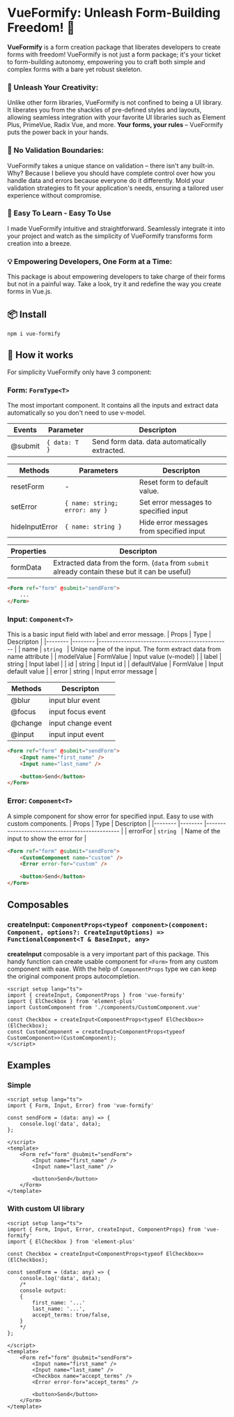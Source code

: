 # VueFormify: Unleash Form-Building Freedom! 🚀

**VueFormify** is a form creation package that liberates developers to create forms with freedom! VueFormify is not just a form package; it's your ticket to form-building autonomy, empowering you to craft both simple and complex forms with a bare yet robust skeleton.

### 🎨 Unleash Your Creativity:

Unlike other form libraries, VueFormify is not confined to being a UI library. It liberates you from the shackles of pre-defined styles and layouts, allowing seamless integration with your favorite UI libraries such as Element Plus, PrimeVue, Radix Vue, and more. **Your forms, your rules** – VueFormify puts the power back in your hands.

### 🚫 No Validation Boundaries:

VueFormify takes a unique stance on validation – there isn't any built-in. Why? Because I believe you should have complete control over how you handle data and errors because everyone do it differently. Mold your validation strategies to fit your application's needs, ensuring a tailored user experience without compromise.

### 🚀 Easy To Learn - Easy To Use

I made VueFormify intuitive and straightforward. Seamlessly integrate it into your project and watch as the simplicity of VueFormify transforms form creation into a breeze.

### 💡 Empowering Developers, One Form at a Time:

This package is about empowering developers to take charge of their forms but not in a painful way. Take a look, try it and redefine the way you create forms in Vue.js.

## 📦 Install

```
npm i vue-formify
```

## 🔧 How it works

For simplicity VueFormify only have 3 component:

### Form: `FormType<T>`
The most important component. It contains all the inputs and extract data automatically so you don't need to use v-model.


| Events  | Parameter	| Descripton                                    	|
|-------- |--------	|-----------------------------------------------	|
| @submit | `{ data: T }` 	| Send form data. data automatically extracted. 	|

| Methods 	| Parameters  	| Descripton						|
|--------	|--------	|---------------------- 			|	
| resetForm | 	-		| Reset form to default value. 		|
| setError  | 	`{ name: string; error: any }`		| Set error messages to specified input 				|
| hideInputError  | 	`{ name: string }`		| Hide error messages from specified input 				|

| Properties 	| Descripton                                    	|
|--------	|-----------------------------------------------	|
| formData 	| Extracted data from the form. (`data` from `submit` already contain these but it can be useful)	|

```html
<Form ref="form" @submit="sendForm">
	...
</Form>
```

### Input: `Component<T>`
This is a basic input field with label and error message.
| Props  | Type	| Descripton                                    	|
|-------- |--------	|-----------------------------------------------	|
| name | `string ` 	| Uniqe name of the input. The form extract data from name attribute |
| modelValue | FormValue 	| Input value (v-model) |
| label | string 	| Input label |
| id | string 	| Input id |
| defaultValue | FormValue | Input default value |
| error | string | Input error message |

| Methods  	| Descripton                                    	|
|-------- |-----------------------------------------------	|
| @blur  | input blur event |
| @focus  | input focus event |
| @change  | input change event |
| @input  | input input event |

```html
<Form ref="form" @submit="sendForm">
	<Input name="first_name" />
	<Input name="last_name" />

	<button>Send</button>
</Form>
```

### Error: `Component<T>`
A simple component for show error for specified input. Easy to use with custom components.
| Props  | Type	| Descripton                                    	|
|-------- |--------	|-----------------------------------------------	|
| errorFor | `string ` 	| Name of the input to show the error for |

```html
<Form ref="form" @submit="sendForm">
	<CustomComponent name="custom" />
	<Error error-for="custom" />

	<button>Send</button>
</Form>
```

## Composables
### createInput: `ComponentProps<typeof component>(component: Component, options?: CreateInputOptions) => FunctionalComponent<T & BaseInput, any>`
**createInput** composable is a very important part of this package. This handy function can create usable component for `<Form>` from any custom component with ease. With the help of `ComponentProps` type we can keep the original component props autocompletion.

```vue
<script setup lang="ts">
import { createInput, ComponentProps } from 'vue-formify'
import { ElCheckbox } from 'element-plus'
import CustomComponent from './components/CustomComponent.vue'

const Checkbox = createInput<ComponentProps<typeof ElCheckbox>>(ElCheckbox);
const CustomComponent = createInput<ComponentProps<typeof CustomComponent>>(CustomComponent);
</script>
```

## Examples
### Simple

```vue
<script setup lang="ts">
import { Form, Input, Error} from 'vue-formify'

const sendForm = (data: any) => {
	console.log('data', data);
};

</script>
<template>
	<Form ref="form" @submit="sendForm">
		<Input name="first_name" />
		<Input name="last_name" />

		<button>Send</button>
	</Form>
</template>
```
### With custom UI library
```vue
<script setup lang="ts">
import { Form, Input, Error, createInput, ComponentProps} from 'vue-formify'
import { ElCheckbox } from 'element-plus'

const Checkbox = createInput<ComponentProps<typeof ElCheckbox>>(ElCheckbox);

const sendForm = (data: any) => {
	console.log('data', data);
	/* 
	console output: 
	{
		first_name: '...'
		last_name: '...',
		accept_terms: true/false,
	}
	*/
};

</script>
<template>
	<Form ref="form" @submit="sendForm">
		<Input name="first_name" />
		<Input name="last_name" />
		<Checkbox name="accept_terms" />
		<Error error-for="accept_terms" />

		<button>Send</button>
	</Form>
</template>
```

